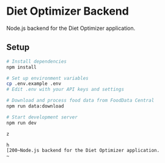 # Diet Optimizer Backend

Node.js backend for the Diet Optimizer application.

## Setup

```bash
# Install dependencies
npm install

# Set up environment variables
cp .env.example .env
# Edit .env with your API keys and settings

# Download and process food data from FoodData Central
npm run data:download

# Start development server
npm run dev

z

h
[200~Node.js backend for the Diet Optimizer application.
~
